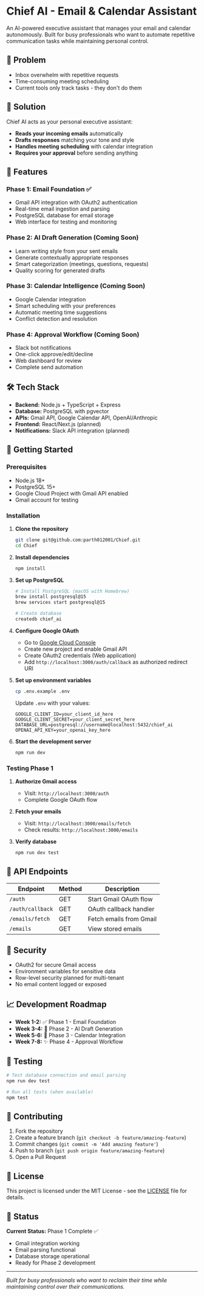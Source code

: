# Chief AI - Email & Calendar Assistant

An AI-powered executive assistant that manages your email and calendar autonomously. Built for busy professionals who want to automate repetitive communication tasks while maintaining personal control.

## 🎯 Problem

- Inbox overwhelm with repetitive requests
- Time-consuming meeting scheduling
- Current tools only track tasks - they don't do them

## 🌟 Solution

Chief AI acts as your personal executive assistant:
- **Reads your incoming emails** automatically
- **Drafts responses** matching your tone and style
- **Handles meeting scheduling** with calendar integration
- **Requires your approval** before sending anything

## 🚀 Features

### Phase 1: Email Foundation ✅
- Gmail API integration with OAuth2 authentication
- Real-time email ingestion and parsing
- PostgreSQL database for email storage
- Web interface for testing and monitoring

### Phase 2: AI Draft Generation (Coming Soon)
- Learn writing style from your sent emails
- Generate contextually appropriate responses
- Smart categorization (meetings, questions, requests)
- Quality scoring for generated drafts

### Phase 3: Calendar Intelligence (Coming Soon)  
- Google Calendar integration
- Smart scheduling with your preferences
- Automatic meeting time suggestions
- Conflict detection and resolution

### Phase 4: Approval Workflow (Coming Soon)
- Slack bot notifications
- One-click approve/edit/decline
- Web dashboard for review
- Complete send automation

## 🛠 Tech Stack

- **Backend:** Node.js + TypeScript + Express
- **Database:** PostgreSQL with pgvector
- **APIs:** Gmail API, Google Calendar API, OpenAI/Anthropic
- **Frontend:** React/Next.js (planned)
- **Notifications:** Slack API integration (planned)

## 🚦 Getting Started

### Prerequisites
- Node.js 18+
- PostgreSQL 15+
- Google Cloud Project with Gmail API enabled
- Gmail account for testing

### Installation

1. **Clone the repository**
   ```bash
   git clone git@github.com:parth012001/Chief.git
   cd Chief
   ```

2. **Install dependencies**
   ```bash
   npm install
   ```

3. **Set up PostgreSQL**
   ```bash
   # Install PostgreSQL (macOS with Homebrew)
   brew install postgresql@15
   brew services start postgresql@15
   
   # Create database
   createdb chief_ai
   ```

4. **Configure Google OAuth**
   - Go to [Google Cloud Console](https://console.cloud.google.com/)
   - Create new project and enable Gmail API
   - Create OAuth2 credentials (Web application)
   - Add `http://localhost:3000/auth/callback` as authorized redirect URI

5. **Set up environment variables**
   ```bash
   cp .env.example .env
   ```
   
   Update `.env` with your values:
   ```
   GOOGLE_CLIENT_ID=your_client_id_here
   GOOGLE_CLIENT_SECRET=your_client_secret_here
   DATABASE_URL=postgresql://username@localhost:5432/chief_ai
   OPENAI_API_KEY=your_openai_key_here
   ```

6. **Start the development server**
   ```bash
   npm run dev
   ```

### Testing Phase 1

1. **Authorize Gmail access**
   - Visit: `http://localhost:3000/auth`
   - Complete Google OAuth flow

2. **Fetch your emails**
   - Visit: `http://localhost:3000/emails/fetch`
   - Check results: `http://localhost:3000/emails`

3. **Verify database**
   ```bash
   npm run dev test
   ```

## 📡 API Endpoints

| Endpoint | Method | Description |
|----------|--------|-------------|
| `/auth` | GET | Start Gmail OAuth flow |
| `/auth/callback` | GET | OAuth callback handler |
| `/emails/fetch` | GET | Fetch emails from Gmail |
| `/emails` | GET | View stored emails |

## 🔐 Security

- OAuth2 for secure Gmail access
- Environment variables for sensitive data
- Row-level security planned for multi-tenant
- No email content logged or exposed

## 📈 Development Roadmap

- **Week 1-2:** ✅ Phase 1 - Email Foundation
- **Week 3-4:** 🔄 Phase 2 - AI Draft Generation  
- **Week 5-6:** 📅 Phase 3 - Calendar Integration
- **Week 7-8:** ✨ Phase 4 - Approval Workflow

## 🧪 Testing

```bash
# Test database connection and email parsing
npm run dev test

# Run all tests (when available)
npm test
```

## 🤝 Contributing

1. Fork the repository
2. Create a feature branch (`git checkout -b feature/amazing-feature`)
3. Commit changes (`git commit -m 'Add amazing feature'`)
4. Push to branch (`git push origin feature/amazing-feature`)
5. Open a Pull Request

## 📄 License

This project is licensed under the MIT License - see the [LICENSE](LICENSE) file for details.

## 🚧 Status

**Current Status:** Phase 1 Complete ✅
- Gmail integration working
- Email parsing functional  
- Database storage operational
- Ready for Phase 2 development

---

*Built for busy professionals who want to reclaim their time while maintaining control over their communications.*
